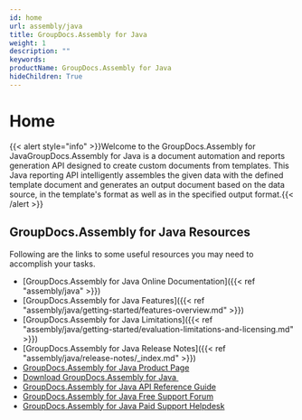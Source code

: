 ```yaml
---
id: home
url: assembly/java
title: GroupDocs.Assembly for Java
weight: 1
description: ""
keywords: 
productName: GroupDocs.Assembly for Java
hideChildren: True
---
```

#  Home 

{{< alert style="info" >}}Welcome to the GroupDocs.Assembly for JavaGroupDocs.Assembly for Java is a document automation and reports generation API designed to create custom documents from templates. This Java reporting API intelligently assembles the given data with the defined template document and generates an output document based on the data source, in the template's format as well as in the specified output format.{{< /alert >}}

## GroupDocs.Assembly for Java Resources

Following are the links to some useful resources you may need to accomplish your tasks.

*   [GroupDocs.Assembly for Java Online Documentation]({{< ref "assembly/java" >}})
*   [GroupDocs.Assembly for Java Features]({{< ref "assembly/java/getting-started/features-overview.md" >}})
*   [GroupDocs.Assembly for Java Limitations]({{< ref "assembly/java/getting-started/evaluation-limitations-and-licensing.md" >}})
*   [GroupDocs.Assembly for Java Release Notes]({{< ref "assembly/java/release-notes/_index.md" >}})
*   [GroupDocs.Assembly for Java Product Page](https://products.groupdocs.com/assembly/java)
*   [Download GroupDocs.Assembly for Java ](https://artifact.groupdocs.com/webapp/#/artifacts/browse/tree/General/repo/com/groupdocs/groupdocs-assembly)
*   [GroupDocs.Assembly for Java API Reference Guide](https://reference.groupdocs.com/java/assembly)
*   [GroupDocs.Assembly for Java Free Support Forum](https://forum.groupdocs.com/c/assembly)
*   [GroupDocs.Assembly for Java Paid Support Helpdesk](https://helpdesk.groupdocs.com/)
